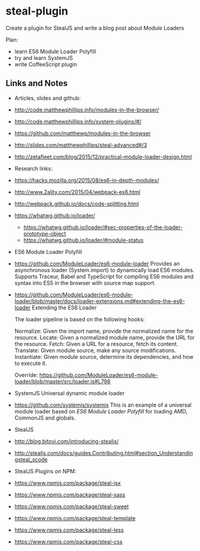 # steal-plugin
Create a plugin for StealJS and write a blog post about Module Loaders


Plan:
- learn ES6 Module Loader Polyfill
- try and learn SystemJS
- write CoffeeScript plugin


## Links and Notes

- Articles, slides and github:
 - http://code.matthewphillips.info/modules-in-the-browser/
 - http://code.matthewphillips.info/system-plugins/#/
 - https://github.com/matthewp/modules-in-the-browser
 - http://slides.com/matthewphillips/steal-advanced#/3
 - http://zetafleet.com/blog/2015/12/practical-module-loader-design.html

- Research links:
 - https://hacks.mozilla.org/2015/08/es6-in-depth-modules/
 - http://www.2ality.com/2015/04/webpack-es6.html
 - http://webpack.github.io/docs/code-splitting.html
 - https://whatwg.github.io/loader/
   - https://whatwg.github.io/loader/#sec-properties-of-the-loader-prototype-object
   - https://whatwg.github.io/loader/#module-status

- ES6 Module Loader Polyfill

 - https://github.com/ModuleLoader/es6-module-loader
    Provides an asynchronous loader (System.import) to dynamically load ES6 modules.
    Supports Traceur, Babel and TypeScript for compiling ES6 modules and syntax into ES5 in the browser with source map support.

 - https://github.com/ModuleLoader/es6-module-loader/blob/master/docs/loader-extensions.md#extending-the-es6-loader
    Extending the ES6 Loader

    The loader pipeline is based on the following hooks:

    Normalize: Given the import name, provide the normalized name for the resource.
    Locate: Given a normalized module name, provide the URL for the resource.
    Fetch: Given a URL for a resource, fetch its content.
    Translate: Given module source, make any source modifications.
    Instantiate: Given module source, determine its dependencies, and how to execute it.

    Override:
    https://github.com/ModuleLoader/es6-module-loader/blob/master/src/loader.js#L798

- SystemJS Universal dynamic module loader
 - https://github.com/systemjs/systemjs
    This is an example of a universal module loader based on _ES6 Module Loader Polyfill_ for loading AMD, CommonJS and globals.

- StealJS
 - http://blog.bitovi.com/introducing-stealjs/
 - http://stealjs.com/docs/guides.Contributing.html#section_Understandingsteal_scode


- StealJS Plugins on NPM:
 - https://www.npmjs.com/package/steal-jsx
 - https://www.npmjs.com/package/steal-sass
 - https://www.npmjs.com/package/steal-sweet
 - https://www.npmjs.com/package/steal-template
 - https://www.npmjs.com/package/steal-less
 - https://www.npmjs.com/package/steal-css
